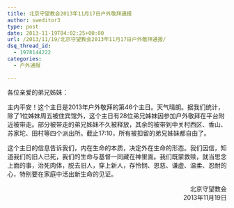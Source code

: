 ```yaml
---
title: 北京守望教会2013年11月17日户外敬拜通报
author: sweditor3
type: post
date: 2013-11-19T04:02:25+00:00
url: /2013/11/19/北京守望教会2013年11月17日户外敬拜通报/
dsq_thread_id:
  - 1978144222
categories:
  - 户外通报

---
```

各位亲爱的弟兄姊妹：

主内平安！这个主日是2013年户外敬拜的第46个主日。天气晴朗。据我们统计，除了1位姊妹周五被住宾馆外，这个主日有28位弟兄姊妹因参加户外敬拜在平台附近被带走。部分被带走的弟兄姊妹不久被释放，其余的被带到中关村西区、香山、苏家坨、田村等四个派出所。截止17:10，所有被扣留的弟兄姊妹都自由了。

这个主日的信息告诉我们，内在生命的本质，决定外在生命的形态。我们因信，知道我们的旧人已死，我们的生命与基督一同藏在神里面。我们既蒙救赎，就当思念上面的事，治死肉体，脱去旧人，穿上新人，存怜悯、恩慈、谦虚、温柔、忍耐的心，特别要在家庭中活出新生命的见证。

<p style="text-align: right;">
  北京守望教会<br /> 2013年11月19日
</p>